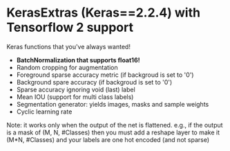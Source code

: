 # KerasExtras (Keras==2.2.4) with Tensorflow 2 support

Keras functions that you've always wanted!

* **BatchNormalization that supports float16!**
* Random cropping for augmentation
* Foreground sparse accuracy metric (if backgroud is set to '0')
* Background spare accuracy (if backgroud is set to '0')
* Sparse accuracy ignoring void (last) label
* Mean IOU (support for multi class labels)
* Segmentation generator: yields images, masks and sample weights
* Cyclic learning rate



Note: it works only when the output of the net is flattened. e.g., if the output is a mask of (M, N, #Classes) then you must add a reshape layer to make it (M*N, #Classes) and your labels are one hot encoded (and not sparse)
